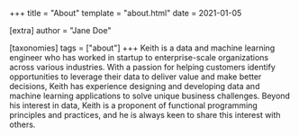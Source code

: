 +++
title = "About"
template = "about.html"
date = 2021-01-05

[extra]
author = "Jane Doe"

[taxonomies]
tags = ["about"]
+++
Keith is a data and machine learning engineer who has worked in startup to enterprise-scale organizations across various industries. With a passion for helping customers identify opportunities to leverage their data to deliver value and make better decisions, Keith has experience designing and developing data and machine learning applications to solve unique business challenges. Beyond his interest in data, Keith is a proponent of functional programming principles and practices, and he is always keen to share this interest with others.
<!-- more -->

